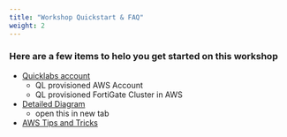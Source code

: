 ```yaml
---
title: "Workshop Quickstart & FAQ"
weight: 2
---
```



### Here are a few items to helo you get started on this workshop

- [Quicklabs account](2_moduletwo/21_logistics.html)
  - QL provisioned AWS Account
  - QL provisioned FortiGate Cluster in AWS
- [Detailed Diagram](image-fgcp-tgw.png)
  - open this in new tab
- [AWS Tips and Tricks](2_moduletwo/23_awstipstricks.html)
